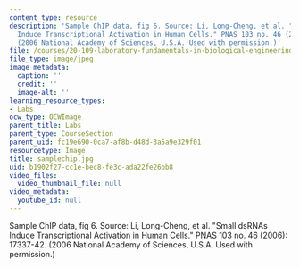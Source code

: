 ```yaml
---
content_type: resource
description: 'Sample ChIP data, fig 6. Source: Li, Long-Cheng, et al. "Small dsRNAs
  Induce Transcriptional Activation in Human Cells." PNAS 103 no. 46 (2006): 17337-42.
  (2006 National Academy of Sciences, U.S.A. Used with permission.)'
file: /courses/20-109-laboratory-fundamentals-in-biological-engineering-fall-2007/b1902f27cc1ebec8fe3cada22fe26bb8_samplechip.jpg
file_type: image/jpeg
image_metadata:
  caption: ''
  credit: ''
  image-alt: ''
learning_resource_types:
- Labs
ocw_type: OCWImage
parent_title: Labs
parent_type: CourseSection
parent_uid: fc19e690-0ca7-af8b-d48d-3a5a9e329f01
resourcetype: Image
title: samplechip.jpg
uid: b1902f27-cc1e-bec8-fe3c-ada22fe26bb8
video_files:
  video_thumbnail_file: null
video_metadata:
  youtube_id: null
---
```

Sample ChIP data, fig 6. Source: Li, Long-Cheng, et al. "Small dsRNAs Induce Transcriptional Activation in Human Cells." PNAS 103 no. 46 (2006): 17337-42. (2006 National Academy of Sciences, U.S.A. Used with permission.)

